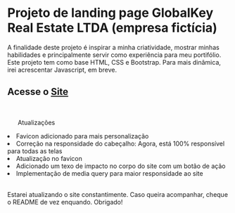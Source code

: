 <h1>Projeto de landing page GlobalKey Real Estate LTDA (empresa fictícia)</h1 <br>
<p>A finalidade deste projeto é inspirar a minha criatividade, mostrar minhas habilidades e principalmente servir como experiência para meu portifólio. <br> Este projeto tem como base HTML, CSS e Bootstrap. Para mais dinâmica, irei acrescentar Javascript, em breve.</p>
<h2>Acesse o <a href='https://globalkey.netlify.app/' target="_blank">Site</a></h2> <br>
  <ul>Atualizações</ul>
<li>Favicon adicionado para mais personalização</li>
<li>Correção na responsidade do cabeçalho: Agora, está 100% responsível para todas as telas</li>
<li>Atualização no favicon</li>
<li>Adicionado um texo de impacto no corpo do site com um botão de ação</li>
<li>Implementação de media query para maior responsidade ao site</li> <br>
<p>Estarei atualizando o site constantimente. Caso queira acompanhar, cheque o README de vez enquando. Obrigado!</p>
